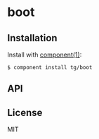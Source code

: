 
# boot

  

## Installation

  Install with [component(1)](http://component.io):

    $ component install tg/boot

## API



## License

  MIT
